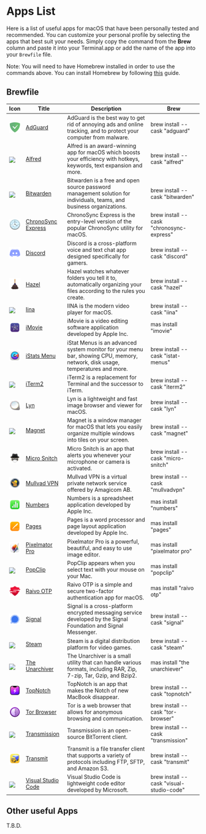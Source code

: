 # Apps List

Here is a list of useful apps for macOS that have been personally tested and recommended. You can customize your personal profile by selecting the apps that best suit your needs. Simply copy the command from the __Brew__ column and paste it into your Terminal.app or add the name of the app into your `Brewfile` file.

Note: You will need to have Homebrew installed in order to use the commands above. You can install Homebrew by following [this](https://github.com/MarioCatuogno/Clean-macOS/blob/master/doc/SETUP.md) guide.

## Brewfile

| Icon | Title | Description | Brew |
| --- | --- | --- | --- |
| <img src="https://raw.githubusercontent.com/MarioCatuogno/Clean-macOS/master/img/icon_adguard.png" width="30" align="middle" /> | [AdGuard](https://adguard.com) | AdGuard is the best way to get rid of annoying ads and online tracking, and to protect your computer from malware. | brew install --cask "adguard" |
| <img src="https://raw.githubusercontent.com/MarioCatuogno/Clean-macOS/master/img/icon_alfred.png" width="30" align="middle" /> | [Alfred](https://www.alfredapp.com) | Alfred is an award-winning app for macOS which boosts your efficiency with hotkeys, keywords, text expansion and more. | brew install --cask "alfred" |
| <img src="https://raw.githubusercontent.com/MarioCatuogno/Clean-macOS/master/img/icon_bitwarden.png" width="30" align="middle" /> | [Bitwarden](https://bitwarden.com) | Bitwarden is a free and open source password management solution for individuals, teams, and business organizations. | brew install --cask "bitwarden" |
| <img src="https://raw.githubusercontent.com/MarioCatuogno/Clean-macOS/master/img/icon_chronosyncexpress.png" width="30" align="middle" /> | [ChronoSync Express](https://www.econtechnologies.com/chronosync-express/overview.html) | ChronoSync Express is the entry-level version of the popular ChronoSync utility for macOS. | brew install --cask "chronosync-express" |
| <img src="https://raw.githubusercontent.com/MarioCatuogno/Clean-macOS/master/img/icon_discord.png" width="30" align="middle" /> | [Discord](https://discord.com) | Discord is a cross-platform voice and text chat app designed specifically for gamers. | brew install --cask "discord" |
| <img src="https://raw.githubusercontent.com/MarioCatuogno/Clean-macOS/master/img/icon_hazel.png" width="30" align="middle" /> | [Hazel](https://www.noodlesoft.com) | Hazel watches whatever folders you tell it to, automatically organizing your files according to the rules you create. | brew install --cask "hazel" |
| <img src="https://raw.githubusercontent.com/MarioCatuogno/Clean-macOS/master/img/icon_iina.png" width="30" align="middle" /> | [Iina](https://iina.io) | IINA is the modern video player for macOS. | brew install --cask "iina" |
| <img src="https://raw.githubusercontent.com/MarioCatuogno/Clean-macOS/master/img/icon_imovie.png" width="30" align="middle" /> | [iMovie](https://www.apple.com/imovie/) | iMovie is a video editing software application developed by Apple Inc. | mas install "imovie" |
| <img src="https://raw.githubusercontent.com/MarioCatuogno/Clean-macOS/master/img/icon_istatsmenu.png" width="30" align="middle" /> | [iStats Menu](https://bjango.com/mac/istatmenus/) | iStat Menus is an advanced system monitor for your menu bar, showing CPU, memory, network, disk usage, temperatures and more. | brew install --cask "istat-menus" |
| <img src="https://raw.githubusercontent.com/MarioCatuogno/Clean-macOS/master/img/icon_iterm2.png" width="30" align="middle" /> | [iTerm2](https://iterm2.com) | iTerm2 is a replacement for Terminal and the successor to iTerm. | brew install --cask "iterm2" |
| <img src="https://raw.githubusercontent.com/MarioCatuogno/Clean-macOS/master/img/icon_lyn.png" width="30" align="middle" /> | [Lyn](https://www.lynapp.com) | Lyn is a lightweight and fast image browser and viewer for macOS. | brew install --cask "lyn" |
| <img src="https://raw.githubusercontent.com/MarioCatuogno/Clean-macOS/master/img/icon_magnet.png" width="30" align="middle" /> | [Magnet](https://magnet.crowdcafe.com) | Magnet is a window manager for macOS that lets you easily organize multiple windows into tiles on your screen. | brew install --cask "magnet" |
| <img src="https://raw.githubusercontent.com/MarioCatuogno/Clean-macOS/master/img/icon_microsnitch.png" width="30" align="middle" /> | [Micro Snitch](https://obdev.at/products/microsnitch/index.html) | Micro Snitch is an app that alerts you whenever your microphone or camera is activated. | brew install --cask "micro-snitch" |
| <img src="https://raw.githubusercontent.com/MarioCatuogno/Clean-macOS/master/img/icon_mullvadvpn.png" width="30" align="middle" /> | [Mullvad VPN](https://mullvad.net/en/) | Mullvad VPN is a virtual private network service offered by Amagicom AB. | brew install --cask "mullvadvpn" |
| <img src="https://raw.githubusercontent.com/MarioCatuogno/Clean-macOS/master/img/icon_numbers.png" width="30" align="middle" /> | [Numbers](https://www.apple.com/numbers/) | Numbers is a spreadsheet application developed by Apple Inc. | mas install "numbers" |
| <img src="https://raw.githubusercontent.com/MarioCatuogno/Clean-macOS/master/img/icon_pages.png" width="30" align="middle" /> | [Pages](https://www.apple.com/pages/) | Pages is a word processor and page layout application developed by Apple Inc. | mas install "pages" |
| <img src="https://raw.githubusercontent.com/MarioCatuogno/Clean-macOS/master/img/icon_pixelmatorpro.png" width="30" align="middle" /> | [Pixelmator Pro](https://www.pixelmator.com/pro/) | Pixelmator Pro is a powerful, beautiful, and easy to use image editor. | mas install "pixelmator pro" |
| <img src="https://raw.githubusercontent.com/MarioCatuogno/Clean-macOS/master/img/icon_popclip.png" width="30" align="middle" /> | [PopClip](https://pilotmoon.com/popclip/) | PopClip appears when you select text with your mouse on your Mac. | mas install "popclip" |
| <img src="https://raw.githubusercontent.com/MarioCatuogno/Clean-macOS/master/img/icon_raivootp.png" width="30" align="middle" /> | [Raivo OTP](https://raivo-otp.com) | Raivo OTP is a simple and secure two-factor authentication app for macOS. | mas install "raivo otp" |
| <img src="https://raw.githubusercontent.com/MarioCatuogno/Clean-macOS/master/img/icon_signal.png" width="30" align="middle" /> | [Signal](https://signal.org) | Signal is a cross-platform encrypted messaging service developed by the Signal Foundation and Signal Messenger. | brew install --cask "signal" |
| <img src="https://raw.githubusercontent.com/MarioCatuogno/Clean-macOS/master/img/icon_steam.png" width="30" align="middle" /> | [Steam](https://store.steampowered.com) | Steam is a digital distribution platform for video games. | brew install --cask "steam" |
| <img src="https://raw.githubusercontent.com/MarioCatuogno/Clean-macOS/master/img/icon_theunarchiever.png" width="30" align="middle" /> | [The Unarchiver](https://iina.io) | The Unarchiver is a small utility that can handle various formats, including RAR, Zip, 7-zip, Tar, Gzip, and Bzip2. | mas install "the unarchiever" |
| <img src="https://raw.githubusercontent.com/MarioCatuogno/Clean-macOS/master/img/icon_topnotch.png" width="30" align="middle" /> | [TopNotch](https://topnotch.app) | TopNotch is an app that makes the Notch of new MacBook disappear. | brew install --cask "topnotch" |
| <img src="https://raw.githubusercontent.com/MarioCatuogno/Clean-macOS/master/img/icon_torbrowser.png" width="30" align="middle" /> | [Tor Browser](https://iina.io) | Tor is a web browser that allows for anonymous browsing and communication. | brew install --cask "tor-browser" |
| <img src="https://raw.githubusercontent.com/MarioCatuogno/Clean-macOS/master/img/icon_transmission.png" width="30" align="middle" /> | [Transmission](https://iina.io) | Transmission is an open-source BitTorrent client. | brew install --cask "transmission" |
| <img src="https://raw.githubusercontent.com/MarioCatuogno/Clean-macOS/master/img/icon_transmit.png" width="30" align="middle" /> | [Transmit](https://iina.io) | Transmit is a file transfer client that supports a variety of protocols including FTP, SFTP, and Amazon S3. | brew install --cask "transmit" |
| <img src="https://raw.githubusercontent.com/MarioCatuogno/Clean-macOS/master/img/icon_vscode.png" width="30" align="middle" /> | [Visual Studio Code](https://iina.io) | Visual Studio Code is lightweight code editor developed by Microsoft. | brew install --cask "visual-studio-code" |

## Other useful Apps

T.B.D.
